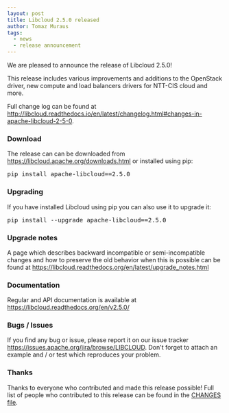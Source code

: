 ```yaml
---
layout: post
title: Libcloud 2.5.0 released
author: Tomaz Muraus
tags:
  - news
  - release announcement
---
```


We are pleased to announce the release of Libcloud 2.5.0!

This release includes various improvements and additions to the
OpenStack driver, new compute and load balancers drivers for
NTT-CIS cloud and more.

Full change log can be found at
<http://libcloud.readthedocs.io/en/latest/changelog.html#changes-in-apache-libcloud-2-5-0>.

### Download

The release can can be downloaded from
<https://libcloud.apache.org/downloads.html> or installed using pip:

<pre>
pip install apache-libcloud==2.5.0
</pre>

### Upgrading

If you have installed Libcloud using pip you can also use it to upgrade it:

<pre>
pip install --upgrade apache-libcloud==2.5.0
</pre>

### Upgrade notes

A page which describes backward incompatible or semi-incompatible
changes and how to preserve the old behavior when this is possible
can be found at <https://libcloud.readthedocs.org/en/latest/upgrade_notes.html>

### Documentation

Regular and API documentation is available at <https://libcloud.readthedocs.org/en/v2.5.0/>

### Bugs / Issues

If you find any bug or issue, please report it on our issue tracker
<https://issues.apache.org/jira/browse/LIBCLOUD>.
Don't forget to attach an example and / or test which reproduces your
problem.

### Thanks

Thanks to everyone who contributed and made this release possible! Full
list of people who contributed to this release can be found in the
[CHANGES file][1].

[1]: https://libcloud.readthedocs.org/en/v2.5.0/changelog.html
